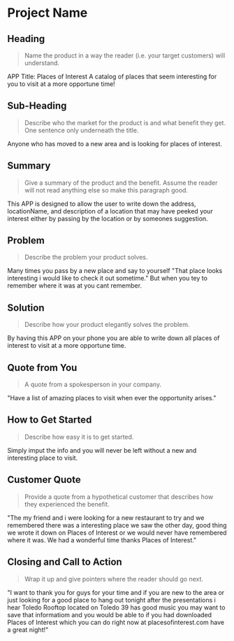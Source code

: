 # Project Name #

<!-- 
> This material was originally posted [here](http://www.quora.com/What-is-Amazons-approach-to-product-development-and-product-management). It is reproduced here for posterities sake.

There is an approach called "working backwards" that is widely used at Amazon. They work backwards from the customer, rather than starting with an idea for a product and trying to bolt customers onto it. While working backwards can be applied to any specific product decision, using this approach is especially important when developing new products or features.

For new initiatives a product manager typically starts by writing an internal press release announcing the finished product. The target audience for the press release is the new/updated product's customers, which can be retail customers or internal users of a tool or technology. Internal press releases are centered around the customer problem, how current solutions (internal or external) fail, and how the new product will blow away existing solutions.

If the benefits listed don't sound very interesting or exciting to customers, then perhaps they're not (and shouldn't be built). Instead, the product manager should keep iterating on the press release until they've come up with benefits that actually sound like benefits. Iterating on a press release is a lot less expensive than iterating on the product itself (and quicker!).

If the press release is more than a page and a half, it is probably too long. Keep it simple. 3-4 sentences for most paragraphs. Cut out the fat. Don't make it into a spec. You can accompany the press release with a FAQ that answers all of the other business or execution questions so the press release can stay focused on what the customer gets. My rule of thumb is that if the press release is hard to write, then the product is probably going to suck. Keep working at it until the outline for each paragraph flows. 

Oh, and I also like to write press-releases in what I call "Oprah-speak" for mainstream consumer products. Imagine you're sitting on Oprah's couch and have just explained the product to her, and then you listen as she explains it to her audience. That's "Oprah-speak", not "Geek-speak".

Once the project moves into development, the press release can be used as a touchstone; a guiding light. The product team can ask themselves, "Are we building what is in the press release?" If they find they're spending time building things that aren't in the press release (overbuilding), they need to ask themselves why. This keeps product development focused on achieving the customer benefits and not building extraneous stuff that takes longer to build, takes resources to maintain, and doesn't provide real customer benefit (at least not enough to warrant inclusion in the press release).
 -->
 
## Heading ##
  > Name the product in a way the reader (i.e. your target customers) will understand.

  APP Title: Places of Interest
  A catalog of places that seem interesting for you to visit at a more opportune time!


## Sub-Heading ##
  > Describe who the market for the product is and what benefit they get. One sentence only underneath the title.
  
  Anyone who has moved to a new area and is looking for places of interest.


## Summary ##
  > Give a summary of the product and the benefit. Assume the reader will not read anything else so make this paragraph good.
  
  This APP is designed to allow the user to write down the address, locationName, and description of a location that may have peeked your interest either by passing by the location or by someones suggestion.


## Problem ##
  > Describe the problem your product solves.

Many times you pass by a new place and say to yourself "That place looks interesting i would like to check it out sometime." But when you tey to remember where it was at you cant remember.


## Solution ##
  > Describe how your product elegantly solves the problem.

By having this APP on your phone you are able to write down all places of interest to visit at a more opportune time.


## Quote from You ##
  > A quote from a spokesperson in your company.

"Have a list of amazing places to visit when ever the opportunity arises."


## How to Get Started ##
  > Describe how easy it is to get started.

Simply imput the info and you will never be left without a new and interesting place to visit.


## Customer Quote ##
  > Provide a quote from a hypothetical customer that describes how they experienced the benefit.

"The my friend and i were looking for a new restaurant to try and we remembered there was a interesting place we saw the other day, good thing we wrote it down on Places of Interest or we would never have remembered where it was. We had a wonderful time thanks Places of Interest."


## Closing and Call to Action ##
  > Wrap it up and give pointers where the reader should go next.

"I want to thank you for guys for your time and if you are new to the area or just looking for a good place to hang out tonight after the presentations i hear Toledo Rooftop located on Toledo 39 has good music you may want to save that informatiom and you would be able to if you had downloaded Places of Interest which you can do right now at placesofinterest.com have a great night!"






